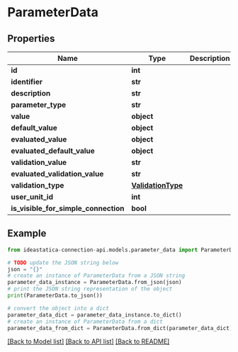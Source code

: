 # ParameterData


## Properties

Name | Type | Description | Notes
------------ | ------------- | ------------- | -------------
**id** | **int** |  | [optional] 
**identifier** | **str** |  | [optional] 
**description** | **str** |  | [optional] 
**parameter_type** | **str** |  | [optional] 
**value** | **object** |  | [optional] 
**default_value** | **object** |  | [optional] 
**evaluated_value** | **object** |  | [optional] 
**evaluated_default_value** | **object** |  | [optional] 
**validation_value** | **str** |  | [optional] 
**evaluated_validation_value** | **str** |  | [optional] 
**validation_type** | [**ValidationType**](ValidationType.md) |  | [optional] 
**user_unit_id** | **int** |  | [optional] 
**is_visible_for_simple_connection** | **bool** |  | [optional] 

## Example

```python
from ideastatica-connection-api.models.parameter_data import ParameterData

# TODO update the JSON string below
json = "{}"
# create an instance of ParameterData from a JSON string
parameter_data_instance = ParameterData.from_json(json)
# print the JSON string representation of the object
print(ParameterData.to_json())

# convert the object into a dict
parameter_data_dict = parameter_data_instance.to_dict()
# create an instance of ParameterData from a dict
parameter_data_from_dict = ParameterData.from_dict(parameter_data_dict)
```
[[Back to Model list]](../README.md#documentation-for-models) [[Back to API list]](../README.md#documentation-for-api-endpoints) [[Back to README]](../README.md)


